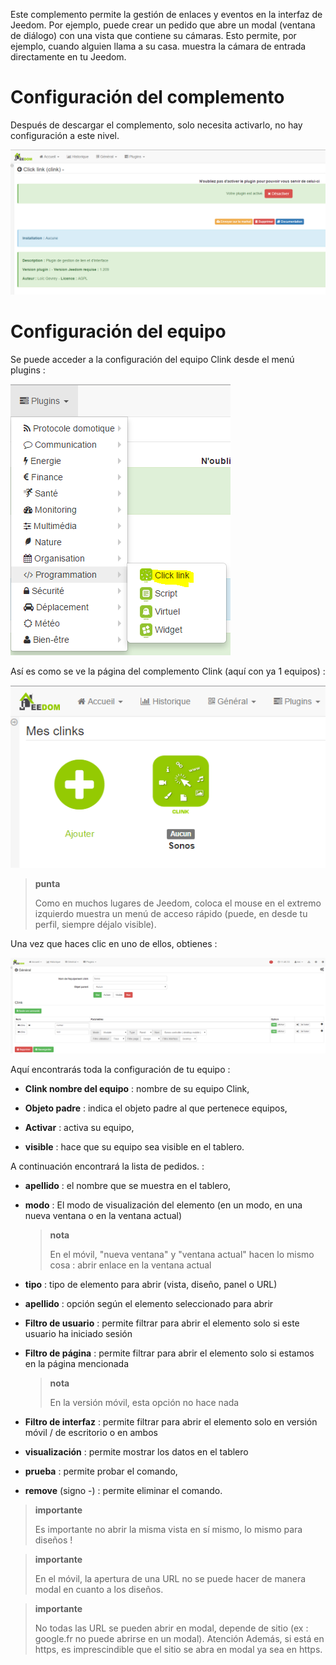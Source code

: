 Este complemento permite la gestión de enlaces y eventos en la interfaz de
Jeedom. Por ejemplo, puede crear un pedido que
abre un modal (ventana de diálogo) con una vista que contiene su
cámaras. Esto permite, por ejemplo, cuando alguien llama a su casa.
muestra la cámara de entrada directamente en tu Jeedom.

Configuración del complemento 
=======================

Después de descargar el complemento, solo necesita activarlo,
no hay configuración a este nivel.

![clink1](../images/clink1.PNG)

Configuración del equipo 
=============================

Se puede acceder a la configuración del equipo Clink desde el menú
plugins :

![clink2](../images/clink2.PNG)

Así es como se ve la página del complemento Clink (aquí con ya 1
equipos) :

![clink3](../images/clink3.PNG)

> **punta**
>
> Como en muchos lugares de Jeedom, coloca el mouse en el extremo izquierdo
> muestra un menú de acceso rápido (puede, en
> desde tu perfil, siempre déjalo visible).

Una vez que haces clic en uno de ellos, obtienes :

![clink4](../images/clink4.PNG)

Aquí encontrarás toda la configuración de tu equipo :

-   **Clink nombre del equipo** : nombre de su equipo Clink,

-   **Objeto padre** : indica el objeto padre al que pertenece
    equipos,

-   **Activar** : activa su equipo,

-   **visible** : hace que su equipo sea visible en el tablero.

A continuación encontrará la lista de pedidos. :

-   **apellido** : el nombre que se muestra en el tablero,

-   **modo** : El modo de visualización del elemento (en un modo, en
    una nueva ventana o en la ventana actual)

    > **nota**
    >
    > En el móvil, &quot;nueva ventana&quot; y &quot;ventana actual&quot; hacen lo mismo
    > cosa : abrir enlace en la ventana actual

-   **tipo** : tipo de elemento para abrir (vista, diseño, panel o URL)

-   **apellido** : opción según el elemento seleccionado para abrir

-   **Filtro de usuario** : permite filtrar para abrir el elemento
    solo si este usuario ha iniciado sesión

-   **Filtro de página** : permite filtrar para abrir el elemento solo si
    estamos en la página mencionada

    > **nota**
    >
    > En la versión móvil, esta opción no hace nada

-   **Filtro de interfaz** : permite filtrar para abrir el elemento
    solo en versión móvil / de escritorio o en ambos

-   **visualización** : permite mostrar los datos en el tablero

-   **prueba** : permite probar el comando,

-   **remove** (signo -) : permite eliminar el comando.

> **importante**
>
> Es importante no abrir la misma vista en sí mismo, lo mismo para
> diseños !

> **importante**
>
> En el móvil, la apertura de una URL no se puede hacer de manera modal
> en cuanto a los diseños.

> **importante**
>
> No todas las URL se pueden abrir en modal, depende de
> sitio (ex : google.fr no puede abrirse en un modal). Atención
> Además, si está en https, es imprescindible que el sitio se abra
> en modal ya sea en https.
